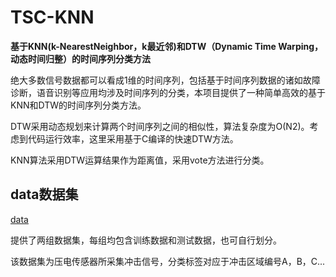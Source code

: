 # TSC-KNN

**基于KNN(k-NearestNeighbor，k最近邻)和DTW（Dynamic Time Warping，动态时间归整）的时间序列分类方法**

绝大多数信号数据都可以看成1维的时间序列，包括基于时间序列数据的诸如故障诊断，语音识别等应用均涉及时间序列的分类，本项目提供了一种简单高效的基于KNN和DTW的时间序列分类方法。

DTW采用动态规划来计算两个时间序列之间的相似性，算法复杂度为O(N2)。考虑到代码运行效率，这里采用基于C编译的快速DTW方法。

KNN算法采用DTW运算结果作为距离值，采用vote方法进行分类。

## data数据集

[data](https://github.com/vvanggeng/TSC-KNN/tree/master/data)

提供了两组数据集，每组均包含训练数据和测试数据，也可自行划分。

该数据集为压电传感器所采集冲击信号，分类标签对应于冲击区域编号A，B，C...
